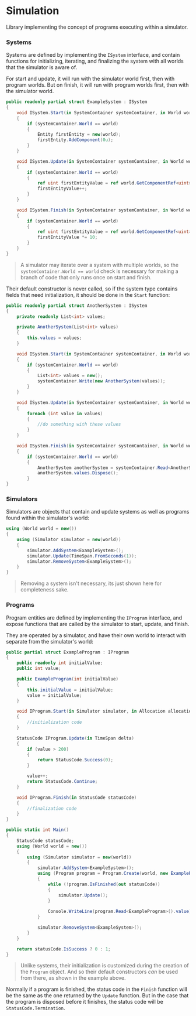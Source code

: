 # Simulation
Library implementing the concept of programs executing within a simulator.

### Systems
Systems are defined by implementing the `ISystem` interface, and contain
functions for initializing, iterating, and finalizing the system with all
worlds that the simulator is aware of.

For start and update, it will run with the simulator world first, then with program worlds.
But on finish, it will run with program worlds first, then with the simulator world.
```cs
public readonly partial struct ExampleSystem : ISystem
{
    void ISystem.Start(in SystemContainer systemContainer, in World world)
    {
        if (systemContainer.World == world)
        {
            Entity firstEntity = new(world);
            firstEntity.AddComponent(0u);
        }
    }

    void ISystem.Update(in SystemContainer systemContainer, in World world, in TimeSpan delta)
    {
        if (systemContainer.World == world)
        {
            ref uint firstEntityValue = ref world.GetComponentRef<uint>(1);
            firstEntityValue++;
        }
    }

    void ISystem.Finish(in SystemContainer systemContainer, in World world)
    {
        if (systemContainer.World == world)
        {
            ref uint firstEntityValue = ref world.GetComponentRef<uint>(1);
            firstEntityValue *= 10;
        }
    }
}
```
> A simulator may iterate over a system with multiple worlds, so the `systemContainer.World == world` check is necessary
for making a branch of code that only runs once on start and finish.

Their default constructor is never called, so if the system type contains fields that need initialization,
it should be done in the `Start` function:
```cs
public readonly partial struct AnotherSystem : ISystem
{
    private readonly List<int> values;

    private AnotherSystem(List<int> values)
    {
        this.values = values;
    }

    void ISystem.Start(in SystemContainer systemContainer, in World world)
    {
        if (systemContainer.World == world)
        {
            List<int> values = new();
            systemContainer.Write(new AnotherSystem(values));
        }
    }

    void ISystem.Update(in SystemContainer systemContainer, in World world, in TimeSpan delta)
    {
        foreach (int value in values)
        {
            //do something with these values
        }
    }

    void ISystem.Finish(in SystemContainer systemContainer, in World world)
    {
        if (systemContainer.World == world)
        {
            AnotherSystem anotherSystem = systemContainer.Read<AnotherSystem>();
            anotherSystem.values.Dispose();
        }
}
```

### Simulators
Simulators are objects that contain and update systems as well as programs found
within the simulator's world:
```cs
using (World world = new())
{
    using (Simulator simulator = new(world))
    {
        simulator.AddSystem<ExampleSystem>();
        simulator.Update(TimeSpan.FromSeconds(1));
        simulator.RemoveSystem<ExampleSystem>();
    }
}
```
> Removing a system isn't necessary, its just shown here for completeness sake.

### Programs
Program entities are defined by implementing the `IProgram` interface, and
expose functions that are called by the simulator to start, update, and finish.

They are operated by a simulator, and have their own world to interact with separate
from the simulator's world:
```cs
public partial struct ExampleProgram : IProgram
{
    public readonly int initialValue;
    public int value;

    public ExampleProgram(int initialValue)
    {
        this.initialValue = initialValue;
        value = initialValue;
    }

    void IProgram.Start(in Simulator simulator, in Allocation allocation, in World world)
    {
        //initialization code
    }

    StatusCode IProgram.Update(in TimeSpan delta)
    {
        if (value > 200)
        {
            return StatusCode.Success(0);
        }

        value++;
        return StatusCode.Continue;
    }

    void IProgram.Finish(in StatusCode statusCode)
    {
        //finalization code
    }
}

public static int Main()
{
    StatusCode statusCode;
    using (World world = new())
    {
        using (Simulator simulator = new(world))
        {
            simulator.AddSystem<ExampleSystem>();
            using (Program program = Program.Create(world, new ExampleProgram(100)))
            {
                while (!program.IsFinished(out statusCode))
                {
                    simulator.Update();
                }
                
                Console.WriteLine(program.Read<ExampleProgram>().value);
            }

            simulator.RemoveSystem<ExampleSystem>();
        }
    }

    return statusCode.IsSuccess ? 0 : 1;
}
```

> Unlike systems, their initialization is customized during the creation of the `Program` object.
And so their default constructors *can* be used from there, as shown in the example above.

Normally if a program is finished, the status code in the `Finish` function will be the same as
the one returned by the `Update` function. But in the case that the program is disposed before
it finishes, the status code will be `StatusCode.Termination`.